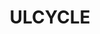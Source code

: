 ---
ee_id: '4488'
site: '1'
type: '2'
long_id: 2019-056 ULCYCLE
url: 2019-056-ulcycle
title: ULCYCLE
year: '2019'
medium: IQDemy Premium UV ink on IKEA LINNMON table tops
commission:
dims: 118 x 59
pitch:
ps:
live_url:
related:
youtube:
imgs: ulcycle-2019-056-db---K5pB.jpg
subheading:
display_year: '2019'
download:
add_credit:
add_credits:
related_code:
layout: things-i-made
---